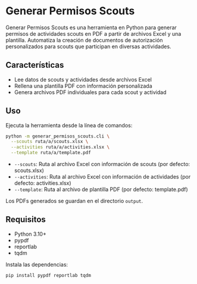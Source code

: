 # Generar Permisos Scouts

Generar Permisos Scouts es una herramienta en Python para generar permisos de actividades scouts en PDF a partir de archivos Excel y una plantilla. Automatiza la creación de documentos de autorización personalizados para scouts que participan en diversas actividades.

## Características

- Lee datos de scouts y actividades desde archivos Excel
- Rellena una plantilla PDF con información personalizada
- Genera archivos PDF individuales para cada scout y actividad

## Uso

Ejecuta la herramienta desde la línea de comandos:

```bash
python -m generar_permisos_scouts.cli \
  --scouts ruta/a/scouts.xlsx \
  --activities ruta/a/activities.xlsx \
  --template ruta/a/template.pdf
```

- `--scouts`: Ruta al archivo Excel con información de scouts (por defecto: scouts.xlsx)
- `--activities`: Ruta al archivo Excel con información de actividades (por defecto: activities.xlsx)
- `--template`: Ruta al archivo de plantilla PDF (por defecto: template.pdf)

Los PDFs generados se guardan en el directorio `output`.

## Requisitos

- Python 3.10+
- pypdf
- reportlab
- tqdm

Instala las dependencias:

```bash
pip install pypdf reportlab tqdm
```
